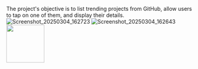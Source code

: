 The project's objective is to list trending projects from GitHub, allow users to tap on one of them, and display their details.
![Screenshot_20250304_162723]()
![Screenshot_20250304_162643](https://github.com/user-attachments/assets/0f752c3f-a064-433f-8174-94c9fc17f53c)
<img src="https://github.com/user-attachments/assets/0b28b006-3ced-412e-a1f1-2787b7f5bf32" width="100" height="100">

